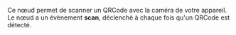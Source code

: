 Ce nœud permet de scanner un QRCode avec la caméra de votre appareil. Le nœud a un évènement **scan**, déclenché à chaque fois qu'un QRCode est détecté.
